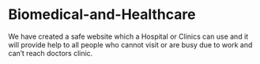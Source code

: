# Biomedical-and-Healthcare
We have created a safe website which a Hospital or Clinics can use and it will provide help to all people who cannot visit or are busy due to work and can’t reach doctors clinic.
